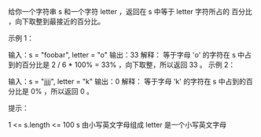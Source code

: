 给你一个字符串 s 和一个字符 letter ，返回在 s 中等于 letter 字符所占的 百分比 ，向下取整到最接近的百分比。

示例 1：

输入：s = "foobar", letter = "o"
输出：33
解释：
等于字母 'o' 的字符在 s 中占到的百分比是 2 / 6 \* 100% = 33% ，向下取整，所以返回 33 。
示例 2：

输入：s = "jjjj", letter = "k"
输出：0
解释：
等于字母 'k' 的字符在 s 中占到的百分比是 0% ，所以返回 0 。

提示：

1 <= s.length <= 100
s 由小写英文字母组成
letter 是一个小写英文字母

